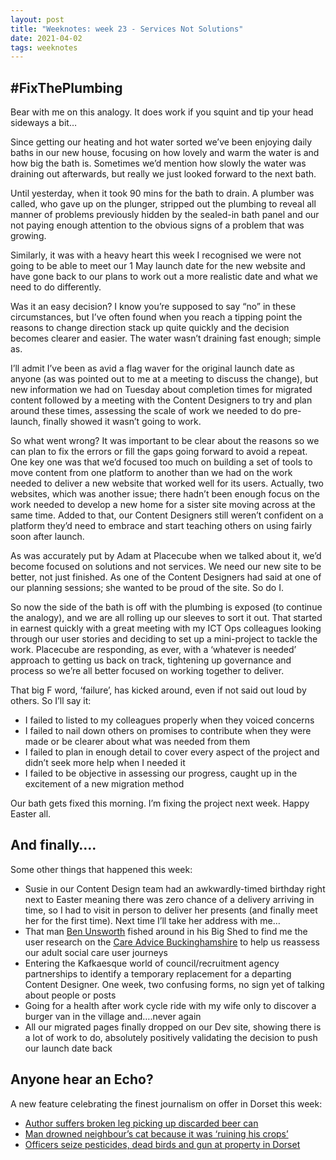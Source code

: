 ```yaml
---
layout: post
title: "Weeknotes: week 23 - Services Not Solutions"
date: 2021-04-02
tags: weeknotes
---
```


## #FixThePlumbing

Bear with me on this analogy. It does work if you squint and tip your head sideways a bit…

Since getting our heating and hot water sorted we’ve been enjoying daily baths in our new house, focusing on how lovely and warm the water is and how big the bath is. Sometimes we’d mention how slowly the water was draining out afterwards, but really we just looked forward to the next bath.

Until yesterday, when it took 90 mins for the bath to drain. A plumber was called, who gave up on the plunger, stripped out the plumbing to reveal all manner of problems previously hidden by the sealed-in bath panel and our not paying enough attention to the obvious signs of a problem that was growing.

Similarly, it was with a heavy heart this week I recognised we were not going to be able to meet our 1 May launch date for the new website and have gone back to our plans to work out a more realistic date and what we need to do differently.

Was it an easy decision? I know you’re supposed to say “no” in these circumstances, but I’ve often found when you reach a tipping point the reasons to change direction stack up quite quickly and the decision becomes clearer and easier. The water wasn’t draining fast enough; simple as.

I’ll admit I’ve been as avid a flag waver for the original launch date as anyone (as was pointed out to me at a meeting to discuss the change), but new information we had on Tuesday about completion times for migrated content followed by a meeting with the Content Designers to try and plan around these times, assessing the scale of work we needed to do pre-launch, finally showed it wasn’t going to work.

So what went wrong? It was important to be clear about the reasons so we can plan to fix the errors or fill the gaps going forward to avoid a repeat. One key one was that we’d focused too much on building a set of tools to move content from one platform to another than we had on the work needed to deliver a new website that worked well for its users. Actually, two websites, which was another issue; there hadn’t been enough focus on the work needed to develop a new home for a sister site moving across at the same time. Added to that, our Content Designers still weren’t confident on a platform they’d need to embrace and start teaching others on using fairly soon after launch.

As was accurately put by Adam at Placecube when we talked about it, we’d become focused on solutions and not services. We need our new site to be better, not just finished. As one of the Content Designers had said at one of our planning sessions; she wanted to be proud of the site. So do I.

So now the side of the bath is off with the plumbing is exposed (to continue the analogy), and we are all rolling up our sleeves to sort it out. That started in earnest quickly with a great meeting with my ICT Ops colleagues looking through our user stories and deciding to set up a mini-project to tackle the work. Placecube are responding, as ever, with a ‘whatever is needed’ approach to getting us back on track, tightening up governance and process so we’re all better focused on working together to deliver.

That big F word, ‘failure’, has kicked around, even if not said out loud by others. So I’ll say it:

*   I failed to listed to my colleagues properly when they voiced concerns
*   I failed to nail down others on promises to contribute when they were made or be clearer about what was needed from them
*   I failed to plan in enough detail to cover every aspect of the project and didn’t seek more help when I needed it
*   I failed to be objective in assessing our progress, caught up in the excitement of a new migration method

Our bath gets fixed this morning. I’m fixing the project next week. Happy Easter all.

## And finally….

Some other things that happened this week:

*   Susie in our Content Design team had an awkwardly-timed birthday right next to Easter meaning there was zero chance of a delivery arriving in time, so I had to visit in person to deliver her presents (and finally meet her for the first time). Next time I’ll take her address with me…
*   That man [Ben Unsworth](https://medium.com/u/d6046683f65a?source=post_page-----69841a2b64d0--------------------------------) fished around in his Big Shed to find me the user research on the [Care Advice Buckinghamshire](https://careadvice.buckinghamshire.gov.uk/) to help us reassess our adult social care user journeys
*   Entering the Kafkaesque world of council/recruitment agency partnerships to identify a temporary replacement for a departing Content Designer. One week, two confusing forms, no sign yet of talking about people or posts
*   Going for a health after work cycle ride with my wife only to discover a burger van in the village and….never again
*   All our migrated pages finally dropped on our Dev site, showing there is a lot of work to do, absolutely positively validating the decision to push our launch date back

## Anyone hear an Echo?

A new feature celebrating the finest journalism on offer in Dorset this week:

*   [Author suffers broken leg picking up discarded beer can](https://www.dorsetecho.co.uk/news/19191045.author-suffers-broken-leg-picking-discarded-beer-can/)
*   [Man drowned neighbour’s cat because it was ‘ruining his crops’](https://www.dorsetecho.co.uk/news/19192334.man-drowned-cat-ruining-crops/)
*   [Officers seize pesticides, dead birds and gun at property in Dorset](https://www.dorsetecho.co.uk/news/19204824.officers-seize-pesticides-dead-birds-gun-property-dorset/)
